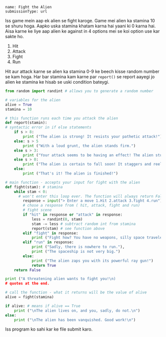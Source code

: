 ```ngMeta
name: Fight the Alien
submissionType: url
```

Iss game mein aap ek alien se fight karoge. Game mei alien ka stamina 10 se shuru hoga. Aapko uska stamina khatam karna hai yaani ki 0 karna hai. Aisa karne ke liye aap alien ke against in 4 options mei se koi option use kar sakte ho.

1. Hit
2. Attack
3. Fight
4. Run

Hit aur attack karne se alien ka stamina 0-9 ke beech kisse random number se kam hoga. Har bar stamina kam karne par `report()` se report aayegi jo alien ke stamina ke hisab se uski condition bateygi.

```python
from random import randint # allows you to generate a random number

# variables for the alien
alive = True
stamina = 10

# this function runs each time you attack the alien
def report(stamin):
# syntactic error in if else statements
    if s > 8:
        print ("The alien is strong! It resists your pathetic attack!")
    else: s > 5
        print ("With a loud grunt, the alien stands firm.")
    else s > 3:
        print ("Your attack seems to be having an effect! The alien stumbles!")
    else s > 0:
        print ("The alien is certain to fall soon! It staggers and reels!")
    else:
        print ("That's it! The alien is finished!")

# main function - accepts your input for fight with the alien
def fight(stam): # stamina
    while stam < 0:
      # won't enter this loop ever. The function will always return False.
        response = input("> Enter a move 1.Hit 2.attack 3.fight 4.run")
        # chose a response from ( hit, attack, fight and run)
        # fight scene
        if "hit" in response or "attack" in response:
            less = randint(0, stam)
            stam -= less # subtract random int from stamina
            report(stam) # see function above
        elif "fight" in response:
            print ("Fight how? You have no weapons, silly space traveler!")
        elif "run" in response:
            print ("Sadly, there is nowhere to run."),
            print ("The spaceship is not very big.")
        else:
            print ("The alien zaps you with its powerful ray gun!")
            return True
    return False

print ("A threatening alien wants to fight you!\n)
# quotes at the end.

# call the function - what it returns will be the value of alive
alive = fight(stamina)

if alive: # means if alive == True
    print ("\nThe alien lives on, and you, sadly, do not.\n")
else:
    print ("\nThe alien has been vanquished. Good work!\n")
```

Iss program ko sahi kar ke file submit karo.
